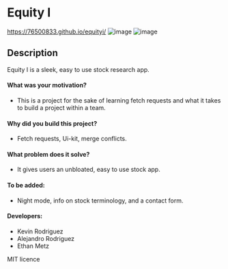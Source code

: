 # Equity I
https://76500833.github.io/equityi/
![image](https://github.com/76500833/equityi/assets/145300587/6b65fccc-85f3-4f29-94c5-f856d6830985)
![image](https://github.com/76500833/equityi/assets/145300587/614cb2ae-31ce-441a-9a66-52c4a3ebacd7)

## Description
Equity I is a sleek, easy to use stock research app.
#### What was your motivation?
- This is a project for the sake of learning fetch requests and what it takes to build a project within a team.
#### Why did you build this project?
- Fetch requests, Ui-kit, merge conflicts.
#### What problem does it solve?
- It gives users an unbloated, easy to use stock app.
#### To be added:
- Night mode, info on stock terminology, and a contact form.
#### Developers:
- Kevin Rodriguez
- Alejandro Rodriguez
- Ethan Metz

MIT licence
